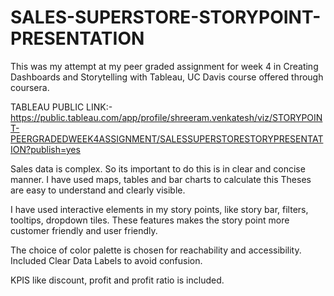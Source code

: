 # SALES-SUPERSTORE-STORYPOINT-PRESENTATION

This was my attempt at my peer graded assignment for week 4 in Creating Dashboards and Storytelling with Tableau, UC Davis course offered through coursera.


TABLEAU PUBLIC LINK:- https://public.tableau.com/app/profile/shreeram.venkatesh/viz/STORYPOINT-PEERGRADEDWEEK4ASSIGNMENT/SALESSUPERSTORESTORYPRESENTATION?publish=yes


Sales data is complex. So its important to do this is in clear and concise manner. I have used maps, tables and bar charts to calculate this Theses are easy to understand and clearly visible.

I have used interactive elements in my story points, like story bar, filters, tooltips, dropdown tiles. These features makes the story point more customer friendly and user friendly.

The choice of color palette is chosen for reachability and  accessibility. Included Clear Data Labels to avoid confusion.

KPIS like discount, profit and profit ratio is included.
